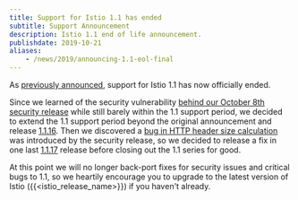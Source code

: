 ```yaml
---
title: Support for Istio 1.1 has ended
subtitle: Support Announcement
description: Istio 1.1 end of life announcement.
publishdate: 2019-10-21
aliases:
    - /news/2019/announcing-1.1-eol-final
---
```


As [previously announced](/pt-br/news/support/announcing-1.1-eol/), support for Istio 1.1 has now officially ended.

Since we learned of the security vulnerability [behind our October 8th security release](/pt-br/news/security/istio-security-2019-005) while still barely within the 1.1 support period, we decided to extend the 1.1 support period beyond the original announcement and release [1.1.16](/pt-br/news/releases/1.1.x/announcing-1.1.16).   Then we discovered a [bug in HTTP header size calculation](https://github.com/istio/istio/issues/17735) was introduced by the security release, so we decided to release a fix in one last [1.1.17](/pt-br/news/releases/1.1.x/announcing-1.1.17) release before closing out the 1.1 series for good.

At this point we will no longer back-port fixes for security issues and critical bugs to 1.1, so we heartily encourage you to upgrade to the latest version of Istio ({{<istio_release_name>}}) if you haven't already.
